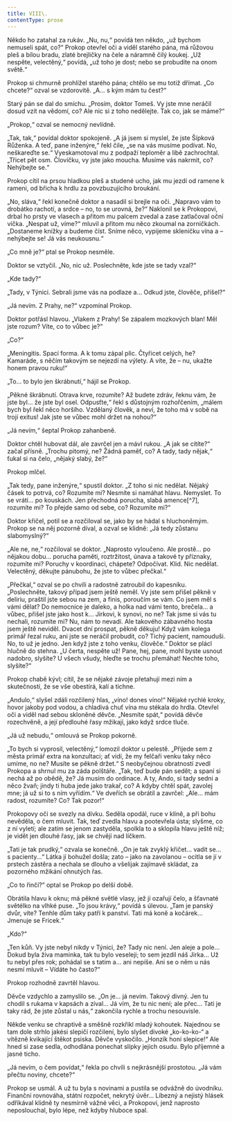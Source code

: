```yaml
---
title: VIII\.
contentType: prose
---
```


<section>

Někdo ho zatahal za rukáv. „Nu, nu,“ povídá ten někdo, „už bychom nemuseli spát, co?“ Prokop otevřel oči a viděl starého pána, má růžovou pleš a bílou bradu, zlaté brejličky na čele a náramně čilý koukej. „Už nespěte, velectěný,“ povídá, „už toho je dost; nebo se probudíte na onom světě.“

Prokop si chmurně prohlížel starého pána; chtělo se mu totiž dřímat. „Co chcete?“ ozval se vzdorovitě. „A… s kým mám tu čest?“

Starý pán se dal do smíchu. „Prosím, doktor Tomeš. Vy jste mne neráčil dosud vzít na vědomí, co? Ale nic si z toho nedělejte. Tak co, jak se máme?“

„Prokop,“ ozval se nemocný nevlídně.

„Tak, tak,“ povídal doktor spokojeně. „A já jsem si myslel, že jste Šípková Růženka. A teď, pane inženýre,“ řekl čile, „se na vás musíme podívat. No, neškareďte se.“ Vyeskamotoval mu z podpaží teploměr a libě zachrochtal. „Třicet pět osm. Človíčku, vy jste jako moucha. Musíme vás nakrmit, co? Nehýbejte se.“

Prokop cítil na prsou hladkou pleš a studené ucho, jak mu jezdí od ramene k rameni, od břicha k hrdlu za povzbuzujícího broukání.

„No, sláva,“ řekl konečně doktor a nasadil si brejle na oči. „Napravo vám to drobátko rachotí, a srdce – no, to se urovná, že?“ Naklonil se k Prokopovi, drbal ho prsty ve vlasech a přitom mu palcem zvedal a zase zatlačoval oční víčka. „Nespat už, víme?“ mluvil a přitom mu něco zkoumal na zorničkách. „Dostaneme knížky a budeme číst. Sníme něco, vypijeme skleničku vína a – nehýbejte se! Já vás neukousnu.“

„Co mně je?“ ptal se Prokop nesměle.

Doktor se vztyčil. „No, nic už. Poslechněte, kde jste se tady vzal?“

„Kde tady?“

„Tady, v Týnici. Sebrali jsme vás na podlaze a… Odkud jste, člověče, přišel?“

„Já nevím. Z Prahy, ne?“ vzpomínal Prokop.

Doktor potřásl hlavou. „Vlakem z Prahy! Se zápalem mozkových blan! Měl jste rozum? Víte, co to vůbec je?“

„Co?“

„Meningitis. Spací forma. A k tomu zápal plic. Čtyřicet celých, he? Kamaráde, s něčím takovým se nejezdí na výlety. A víte, že – nu, ukažte honem pravou ruku!“

„To… to bylo jen škrábnutí,“ hájil se Prokop.

„Pěkné škrábnutí. Otrava krve, rozumíte? Až budete zdráv, řeknu vám, že jste byl… že jste byl osel. Odpusťte,“ řekl s důstojným rozhořčením, „málem bych byl řekl něco horšího. Vzdělaný člověk, a neví, že toho má v sobě na trojí exitus! Jak jste se vůbec mohl držet na nohou?“

„Já nevím,“ šeptal Prokop zahanbeně.

Doktor chtěl hubovat dál, ale zavrčel jen a mávl rukou. „A jak se cítíte?“ začal přísně. „Trochu pitomý, ne? Žádná paměť, co? A tady, tady nějak,“ ťukal si na čelo, „nějaký slabý, že?“

Prokop mlčel.

„Tak tedy, pane inženýre,“ spustil doktor. „Z toho si nic nedělat. Nějaký čásek to potrvá, co? Rozumíte mi? Nesmíte si namáhat hlavu. Nemyslet. To se vrátí… po kouskách. Jen přechodná porucha, slabá amence[^7], rozumíte mi? To přejde samo od sebe, co? Rozumíte mi?“

Doktor křičel, potil se a rozčiloval se, jako by se hádal s hluchoněmým. Prokop se na něj pozorně díval, a ozval se klidně: „Já tedy zůstanu slabomyslný?“

„Ale ne, ne,“ rozčiloval se doktor. „Naprosto vyloučeno. Ale prostě… po nějakou dobu… porucha paměti, roztržitost, únava a takové ty příznaky, rozumíte mi? Poruchy v koordinaci, chápete? Odpočívat. Klid. Nic nedělat. Velectěný, děkujte pánubohu, že jste to vůbec přečkal.“

„Přečkal,“ ozval se po chvíli a radostně zatroubil do kapesníku. „Poslechněte, takový případ jsem ještě neměl. Vy jste sem přišel pěkně v deliriu, praštil jste sebou na zem, a finis, poroučím se vám. Co jsem měl s vámi dělat? Do nemocnice je daleko, a holka nad vámi tento, brečela… a vůbec, přišel jste jako host k… Jirkovi, k synovi, no ne? Tak jsme si vás tu nechali, rozumíte mi? Nu, nám to nevadí. Ale takového zábavného hosta jsem ještě neviděl. Dvacet dní prospat, pěkně děkuju! Když vám kolega primář řezal ruku, ani jste se neráčil probudit, co? Tichý pacient, namouduši. No, to už je jedno. Jen když jste z toho venku, člověče.“ Doktor se plácl hlučně do stehna. „U čerta, nespěte už! Pane, hej, pane, mohl byste usnout nadobro, slyšíte? U všech všudy, hleďte se trochu přemáhat! Nechte toho, slyšíte?“

Prokop chabě kývl; cítil, že se nějaké závoje přetahují mezi ním a skutečností, že se vše obestírá, kalí a tichne.

„Andulo,“ slyšel zdáli rozčilený hlas, „víno! dones víno!“ Nějaké rychlé kroky, hovor jakoby pod vodou, a chladivá chuť vína mu stékala do hrdla. Otevřel oči a viděl nad sebou skloněné děvče. „Nesmíte spát,“ povídá děvče rozechvěně, a její předlouhé řasy mžikají, jako když srdce tluče.

„Já už nebudu,“ omlouvá se Prokop pokorně.

„To bych si vyprosil, velectěný,“ lomozil doktor u pelestě. „Přijede sem z města primář extra na konzultaci; ať vidí, že my felčaři venku taky něco umíme, no ne? Musíte se pěkně držet.“ S neobyčejnou obratností zvedl Prokopa a shrnul mu za záda polštáře. „Tak, teď bude pán sedět; a spaní si nechá až po obědě, že? Já musím do ordinace. A ty, Ando, si tady sedni a něco žvaň; jindy ti huba jede jako trakař, co? A kdyby chtěl spát, zavolej mne; já už si to s ním vyřídím.“ Ve dveřích se obrátil a zavrčel: „Ale… mám radost, rozumíte? Co? Tak pozor!“

Prokopovy oči se svezly na dívku. Seděla opodál, ruce v klíně, a při bohu nevěděla, o čem mluvit. Tak, teď zvedla hlavu a pootevřela ústa; slyšme, co z ní vyletí; ale zatím se jenom zastyděla, spolkla to a sklopila hlavu ještě níž; je vidět jen dlouhé řasy, jak se chvějí nad líčkem.

„Tati je tak prudký,“ ozvala se konečně. „On je tak zvyklý křičet… vadit se… s pacienty…“ Látka jí bohužel došla; zato – jako na zavolanou – ocitla se jí v prstech zástěra a nechala se dlouho a všelijak zajímavě skládat, za pozorného mžikání ohnutých řas.

„Co to řinčí?“ optal se Prokop po delší době.

Obrátila hlavu k oknu; má pěkné světlé vlasy, jež jí ozařují čelo, a šťavnaté světélko na vlhké puse. „To jsou krávy,“ povídá s úlevou. „Tam je panský dvůr, víte? Tenhle dům taky patří k panství. Tati má koně a kočárek… Jmenuje se Fricek.“

„Kdo?“

„Ten kůň. Vy jste nebyl nikdy v Týnici, že? Tady nic není. Jen aleje a pole… Dokud byla živa maminka, tak tu bylo veseleji; to sem jezdil náš Jirka… Už tu nebyl přes rok; pohádal se s tatim a… ani nepíše. Ani se o něm u nás nesmí mluvit – Vídáte ho často?“

Prokop rozhodně zavrtěl hlavou.

Děvče vzdychlo a zamyslilo se. „On je… já nevím. Takový divný. Jen tu chodil s rukama v kapsách a zíval… Já vím, že tu nic není; ale přec… Tati je taky rád, že jste zůstal u nás,“ zakončila rychle a trochu nesouvisle.

Někde venku se chraptivě a směšně rozkřikl mladý kohoutek. Najednou se tam dole strhlo jakési slepičí rozčilení, bylo slyšet divoké „ko-ko-ko-“ a vítězně kvikající štěkot psiska. Děvče vyskočilo. „Honzík honí slepice!“ Ale hned si zase sedla, odhodlána ponechat slípky jejich osudu. Bylo příjemné a jasné ticho.

„Já nevím, o čem povídat,“ řekla po chvíli s nejkrásnější prostotou. „Já vám přečtu noviny, chcete?“

Prokop se usmál. A už tu byla s novinami a pustila se odvážně do úvodníku. Finanční rovnováha, státní rozpočet, nekrytý úvěr… Líbezný a nejistý hlásek odříkával klidně ty nesmírně vážné věci, a Prokopovi, jenž naprosto neposlouchal, bylo lépe, než kdyby hluboce spal.

</section>
